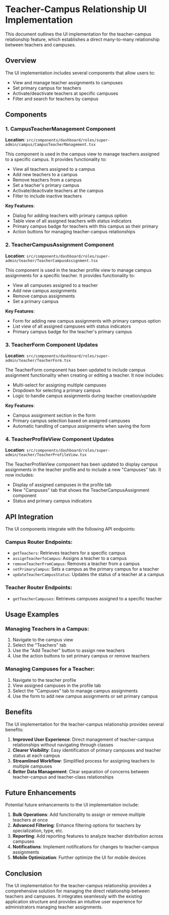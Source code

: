 # Teacher-Campus Relationship UI Implementation

This document outlines the UI implementation for the teacher-campus relationship feature, which establishes a direct many-to-many relationship between teachers and campuses.

## Overview

The UI implementation includes several components that allow users to:
- View and manage teacher assignments to campuses
- Set primary campus for teachers
- Activate/deactivate teachers at specific campuses
- Filter and search for teachers by campus

## Components

### 1. CampusTeacherManagement Component

**Location**: `src/components/dashboard/roles/super-admin/campus/CampusTeacherManagement.tsx`

This component is used in the campus view to manage teachers assigned to a specific campus. It provides functionality to:
- View all teachers assigned to a campus
- Add new teachers to a campus
- Remove teachers from a campus
- Set a teacher's primary campus
- Activate/deactivate teachers at the campus
- Filter to include inactive teachers

**Key Features**:
- Dialog for adding teachers with primary campus option
- Table view of all assigned teachers with status indicators
- Primary campus badge for teachers with this campus as their primary
- Action buttons for managing teacher-campus relationships

### 2. TeacherCampusAssignment Component

**Location**: `src/components/dashboard/roles/super-admin/teacher/TeacherCampusAssignment.tsx`

This component is used in the teacher profile view to manage campus assignments for a specific teacher. It provides functionality to:
- View all campuses assigned to a teacher
- Add new campus assignments
- Remove campus assignments
- Set a primary campus

**Key Features**:
- Form for adding new campus assignments with primary campus option
- List view of all assigned campuses with status indicators
- Primary campus badge for the teacher's primary campus

### 3. TeacherForm Component Updates

**Location**: `src/components/dashboard/roles/super-admin/teacher/TeacherForm.tsx`

The TeacherForm component has been updated to include campus assignment functionality when creating or editing a teacher. It now includes:
- Multi-select for assigning multiple campuses
- Dropdown for selecting a primary campus
- Logic to handle campus assignments during teacher creation/update

**Key Features**:
- Campus assignment section in the form
- Primary campus selection based on assigned campuses
- Automatic handling of campus assignments when saving the form

### 4. TeacherProfileView Component Updates

**Location**: `src/components/dashboard/roles/super-admin/teacher/TeacherProfileView.tsx`

The TeacherProfileView component has been updated to display campus assignments in the teacher profile and to include a new "Campuses" tab. It now includes:
- Display of assigned campuses in the profile tab
- New "Campuses" tab that shows the TeacherCampusAssignment component
- Status and primary campus indicators

## API Integration

The UI components integrate with the following API endpoints:

### Campus Router Endpoints:
- `getTeachers`: Retrieves teachers for a specific campus
- `assignTeacherToCampus`: Assigns a teacher to a campus
- `removeTeacherFromCampus`: Removes a teacher from a campus
- `setPrimaryCampus`: Sets a campus as the primary campus for a teacher
- `updateTeacherCampusStatus`: Updates the status of a teacher at a campus

### Teacher Router Endpoints:
- `getTeacherCampuses`: Retrieves campuses assigned to a specific teacher

## Usage Examples

### Managing Teachers in a Campus:

1. Navigate to the campus view
2. Select the "Teachers" tab
3. Use the "Add Teacher" button to assign new teachers
4. Use the action buttons to set primary campus or remove teachers

### Managing Campuses for a Teacher:

1. Navigate to the teacher profile
2. View assigned campuses in the profile tab
3. Select the "Campuses" tab to manage campus assignments
4. Use the form to add new campus assignments or set primary campus

## Benefits

The UI implementation for the teacher-campus relationship provides several benefits:

1. **Improved User Experience**: Direct management of teacher-campus relationships without navigating through classes
2. **Clearer Visibility**: Easy identification of primary campuses and teacher status at each campus
3. **Streamlined Workflow**: Simplified process for assigning teachers to multiple campuses
4. **Better Data Management**: Clear separation of concerns between teacher-campus and teacher-class relationships

## Future Enhancements

Potential future enhancements to the UI implementation include:

1. **Bulk Operations**: Add functionality to assign or remove multiple teachers at once
2. **Advanced Filtering**: Enhance filtering options for teachers by specialization, type, etc.
3. **Reporting**: Add reporting features to analyze teacher distribution across campuses
4. **Notifications**: Implement notifications for changes to teacher-campus assignments
5. **Mobile Optimization**: Further optimize the UI for mobile devices

## Conclusion

The UI implementation for the teacher-campus relationship provides a comprehensive solution for managing the direct relationship between teachers and campuses. It integrates seamlessly with the existing application structure and provides an intuitive user experience for administrators managing teacher assignments. 